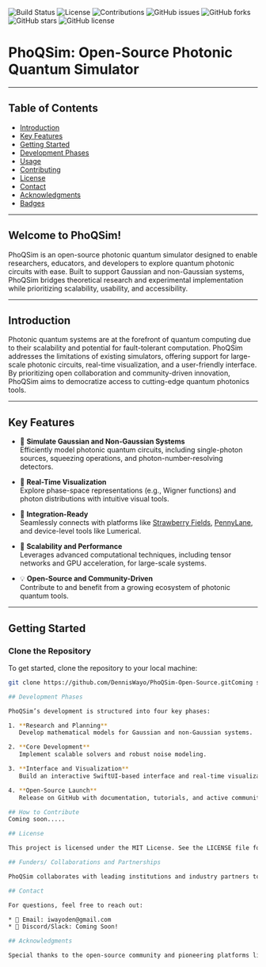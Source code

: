 ![Build Status](https://img.shields.io/badge/build-passing-brightgreen)
![License](https://img.shields.io/badge/license-MIT-blue)
![Contributions](https://img.shields.io/badge/contributions-welcome-brightgreen)
![GitHub issues](https://img.shields.io/github/issues/DennisWayo/PhoQSim-Open-Source)
![GitHub forks](https://img.shields.io/github/forks/DennisWayo/PhoQSim-Open-Source)
![GitHub stars](https://img.shields.io/github/stars/DennisWayo/PhoQSim-Open-Source)
![GitHub license](https://img.shields.io/github/license/DennisWayo/PhoQSim-Open-Source)

# PhoQSim: Open-Source Photonic Quantum Simulator

---
## Table of Contents
- [Introduction](#introduction)
- [Key Features](#key-features)
- [Getting Started](#getting-started)
- [Development Phases](#development-phases)
- [Usage](#usage)
- [Contributing](#contributing)
- [License](#license)
- [Contact](#contact)
- [Acknowledgments](#acknowledgments)
- [Badges](#badges)
---

## Welcome to PhoQSim!
PhoQSim is an open-source photonic quantum simulator designed to enable researchers, educators, and developers to explore quantum photonic circuits with ease. Built to support Gaussian and non-Gaussian systems, PhoQSim bridges theoretical research and experimental implementation while prioritizing scalability, usability, and accessibility.

-----
## Introduction

Photonic quantum systems are at the forefront of quantum computing due to their scalability and potential for fault-tolerant computation. PhoQSim addresses the limitations of existing simulators, offering support for large-scale photonic circuits, real-time visualization, and a user-friendly interface. By prioritizing open collaboration and community-driven innovation, PhoQSim aims to democratize access to cutting-edge quantum photonics tools.

---

## Key Features

- 📡 **Simulate Gaussian and Non-Gaussian Systems**  
  Efficiently model photonic quantum circuits, including single-photon sources, squeezing operations, and photon-number-resolving detectors.

- 🔄 **Real-Time Visualization**  
  Explore phase-space representations (e.g., Wigner functions) and photon distributions with intuitive visual tools.

- 🔗 **Integration-Ready**  
  Seamlessly connects with platforms like [Strawberry Fields](https://strawberryfields.ai), [PennyLane](https://pennylane.ai), and device-level tools like Lumerical.

- 🚀 **Scalability and Performance**  
  Leverages advanced computational techniques, including tensor networks and GPU acceleration, for large-scale systems.

- 💡 **Open-Source and Community-Driven**  
  Contribute to and benefit from a growing ecosystem of photonic quantum tools.
---

## Getting Started

### Clone the Repository
To get started, clone the repository to your local machine:
```bash
git clone https://github.com/DennisWayo/PhoQSim-Open-Source.gitComing soon.....

## Development Phases

PhoQSim’s development is structured into four key phases:

1. **Research and Planning**  
   Develop mathematical models for Gaussian and non-Gaussian systems.

2. **Core Development**  
   Implement scalable solvers and robust noise modeling.

3. **Interface and Visualization**  
   Build an interactive SwiftUI-based interface and real-time visualization tools.

4. **Open-Source Launch**  
   Release on GitHub with documentation, tutorials, and active community engagement.

## How to Contribute
Coming soon.....

## License

This project is licensed under the MIT License. See the LICENSE file for details.

## Funders/ Collaborations and Partnerships

PhoQSim collaborates with leading institutions and industry partners to validate and enhance its features. Stay tuned for updates on our partnerships and experimental results.

## Contact

For questions, feel free to reach out:

* 📧 Email: iwayoden@gmail.com
* 💬 Discord/Slack: Coming Soon!

## Acknowledgments

Special thanks to the open-source community and pioneering platforms like Strawberry Fields and QuTiP, which inspire PhoQSim’s mission to advance quantum photonics.

